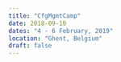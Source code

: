 ```yaml
---
title: "CfgMgmtCamp"
date: 2018-09-10
dates: "4 - 6 February, 2019"
location: "Ghent, Belgium"
draft: false
---
```

